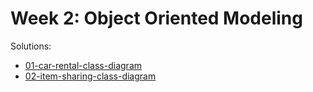 # Week 2: Object Oriented Modeling

Solutions:
  - [01-car-rental-class-diagram](01-car-rental-class-diagram.pdf)
  - [02-item-sharing-class-diagram](02-item-sharing-class-diagram.pdf)